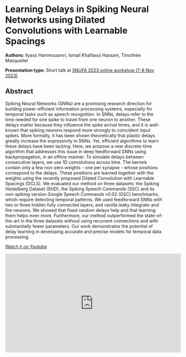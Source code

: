 # Learning Delays in Spiking Neural Networks using Dilated Convolutions with Learnable Spacings

**Authors:** Ilyass Hammouamri, Ismail Khalfaoui Hassani, Timothée Masquelier

**Presentation type:** Short talk at [SNUFA 2023 online workshop (7-8 Nov 2023)](https://snufa.net/2023)

## Abstract

Spiking Neural Networks (SNNs) are a promising research direction for building power-efficient information processing systems, especially for temporal tasks such as speech recognition. In SNNs, delays refer to the time needed for one spike to travel from one neuron to another. These delays matter because they influence the spike arrival times, and it is well-known that spiking neurons respond more strongly to coincident input spikes. More formally, it has been shown theoretically that plastic delays greatly increase the expressivity in SNNs. Yet, efficient algorithms to learn these delays have been lacking. Here, we propose a new discrete-time algorithm that addresses this issue in deep feedforward SNNs using backpropagation, in an offline manner. To simulate delays between consecutive layers, we use 1D convolutions across time. The kernels contain only a few non-zero weights - one per synapse - whose positions correspond to the delays. These positions are learned together with the weights using the recently proposed Dilated Convolution with Learnable Spacings (DCLS). We evaluated our method on three datasets: the Spiking Heidelberg Dataset (SHD), the Spiking Speech Commands (SSC) and its non-spiking version Google Speech Commands v0.02 (GSC) benchmarks, which require detecting temporal patterns. We used feedforward SNNs with two or three hidden fully connected layers, and vanilla leaky integrate-and fire neurons. We showed that fixed random delays help and that learning them helps even more. Furthermore, our method outperformed the state-of-the-art in the three datasets without using recurrent connections and with substantially fewer parameters. Our work demonstrates the potential of delay learning in developing accurate and precise models for temporal data processing.

[Watch it on Youtube](https://youtu.be/boxT2hGOlzk?si=cdi_M_r1xlFkmOOt)

<iframe width="560" height="315" src="https://www.youtube-nocookie.com/embed/boxT2hGOlzk?si=cdi_M_r1xlFkmOOt" title="YouTube video player" frameborder="0" allow="accelerometer; autoplay; clipboard-write; encrypted-media; gyroscope; picture-in-picture; web-share" allowfullscreen></iframe>